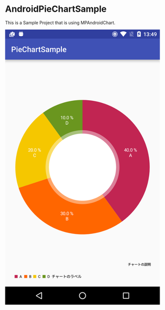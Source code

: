 # AndroidPieChartSample
This is a Sample Project that is using MPAndroidChart.

![demo.png](demo.png)
